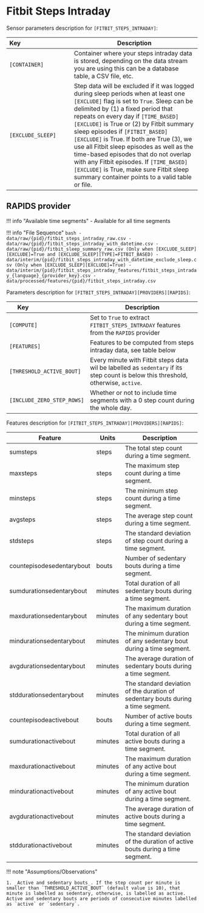 # Fitbit Steps Intraday

Sensor parameters description for `[FITBIT_STEPS_INTRADAY]`:

|Key&nbsp;&nbsp;&nbsp;&nbsp;&nbsp;&nbsp;&nbsp;&nbsp;&nbsp;&nbsp;&nbsp;&nbsp;&nbsp;&nbsp;&nbsp;&nbsp;&nbsp;&nbsp;&nbsp;&nbsp;&nbsp;&nbsp;&nbsp;&nbsp;&nbsp;&nbsp;&nbsp;&nbsp;&nbsp;            | Description |
|----------------|-----------------------------------------------------------------------------------------------------------------------------------
|`[CONTAINER]`| Container where your steps intraday data is stored, depending on the data stream you are using this can be a database table, a CSV file, etc. |
|`[EXCLUDE_SLEEP]` | Step data will be excluded if it was logged during sleep periods when at least one `[EXCLUDE]` flag is set to `True`. Sleep can be delimited by (1) a fixed period that repeats on every day if `[TIME_BASED][EXCLUDE]` is True or (2) by Fitbit summary sleep episodes if `[FITBIT_BASED][EXCLUDE]` is True. If both are True (3), we use all Fitbit sleep episodes as well as the time-based episodes that do not overlap with any Fitbit episodes. If `[TIME_BASED][EXCLUDE]` is True, make sure Fitbit sleep summary container points to a valid table or file.

## RAPIDS provider

!!! info "Available time segments"
    - Available for all time segments

!!! info "File Sequence"
    ```bash
    - data/raw/{pid}/fitbit_steps_intraday_raw.csv
    - data/raw/{pid}/fitbit_steps_intraday_with_datetime.csv
    - data/raw/{pid}/fitbit_sleep_summary_raw.csv (Only when [EXCLUDE_SLEEP][EXCLUDE]=True and [EXCLUDE_SLEEP][TYPE]=FITBIT_BASED)
    - data/interim/{pid}/fitbit_steps_intraday_with_datetime_exclude_sleep.csv (Only when [EXCLUDE_SLEEP][EXCLUDE]=True)
    - data/interim/{pid}/fitbit_steps_intraday_features/fitbit_steps_intraday_{language}_{provider_key}.csv
    - data/processed/features/{pid}/fitbit_steps_intraday.csv
    ```


Parameters description for `[FITBIT_STEPS_INTRADAY][PROVIDERS][RAPIDS]`:

|Key&nbsp;&nbsp;&nbsp;&nbsp;&nbsp;&nbsp;&nbsp;&nbsp;&nbsp;&nbsp;&nbsp;&nbsp;&nbsp;&nbsp;&nbsp;&nbsp;&nbsp;&nbsp;&nbsp;&nbsp;&nbsp;&nbsp;&nbsp;&nbsp;&nbsp;&nbsp;&nbsp;&nbsp;&nbsp;            | Description |
|----------------|-----------------------------------------------------------------------------------------------------------------------------------
|`[COMPUTE]`                | Set to `True` to extract `FITBIT_STEPS_INTRADAY` features from the `RAPIDS` provider|
|`[FEATURES]`               |         Features to be computed from steps intraday data, see table below           |
|`[THRESHOLD_ACTIVE_BOUT]`  | Every minute with Fitbit steps data wil be labelled as `sedentary` if its step count is below this threshold, otherwise, `active`.    |
|`[INCLUDE_ZERO_STEP_ROWS]` | Whether or not to include time segments with a 0 step count during the whole day.                          |


Features description for `[FITBIT_STEPS_INTRADAY][PROVIDERS][RAPIDS]`:

|Feature                    |Units          |Description                                                  |
|-------------------------- |-------------- |-------------------------------------------------------------|
|sumsteps                   |steps          |The total step count during a time segment.
|maxsteps                   |steps          |The maximum step count during a time segment.
|minsteps                   |steps          |The minimum step count during a time segment.
|avgsteps                   |steps          |The average step count during a time segment.
|stdsteps                   |steps          |The standard deviation of step count during a time segment.
|countepisodesedentarybout  |bouts          |Number of sedentary bouts during a time segment.
|sumdurationsedentarybout   |minutes        |Total duration of all sedentary bouts during a time segment.
|maxdurationsedentarybout   |minutes        |The maximum duration of any sedentary bout during a time segment.
|mindurationsedentarybout   |minutes        |The minimum duration of any sedentary bout during a time segment.
|avgdurationsedentarybout   |minutes        |The average duration of sedentary bouts during a time segment.
|stddurationsedentarybout   |minutes        |The standard deviation of the duration of sedentary bouts during a time segment.
|countepisodeactivebout     |bouts          |Number of active bouts during a time segment.
|sumdurationactivebout      |minutes        |Total duration of all active bouts during a time segment.
|maxdurationactivebout      |minutes        |The maximum duration of any active bout during a time segment.
|mindurationactivebout      |minutes        |The minimum duration of any active bout during a time segment.
|avgdurationactivebout      |minutes        |The average duration of active bouts during a time segment.
|stddurationactivebout      |minutes        |The standard deviation of the duration of active bouts during a time segment.

!!! note "Assumptions/Observations"
    
    1. _Active and sedentary bouts_. If the step count per minute is smaller than `THRESHOLD_ACTIVE_BOUT` (default value is 10), that minute is labelled as sedentary, otherwise, is labelled as active. Active and sedentary bouts are periods of consecutive minutes labelled as `active` or `sedentary`.


